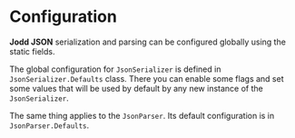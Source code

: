 # Configuration

**Jodd JSON** serialization and parsing can be configured globally using the static fields.

The global configuration for `JsonSerializer` is defined in `JsonSerializer.Defaults` class. There you can enable some flags and set some values that will be used by default by any new instance of the `JsonSerializer`.

The same thing applies to the `JsonParser`. Its default configuration is in `JsonParser.Defaults`.

